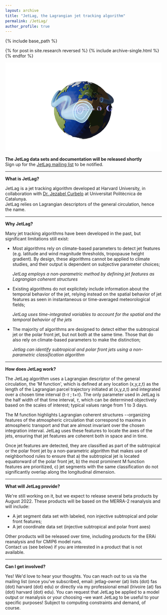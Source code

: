 ```yaml
---
layout: archive
title: "JetLag, the Lagrangian jet tracking algorithm"
permalink: /JetLag/
author_profile: true
---
```


{% include base_path %}

{% for post in site.research reversed %}
  {% include archive-single.html %}
{% endfor %}


![](../images/logo2.png)

**The JetLag data sets and documentation will be released shortly**<br>
Sign up for the [JetLag mailing list](https://web.lists.fas.harvard.edu/mailman/lists/jetlag.lists.fas.harvard.edu/) to be notified.<br>

---

**What is JetLag?**<br>

JetLag is a jet tracking algorithm developed at Harvard University, in collaboration with [Dr. Jezabel Curbelo](https://web.mat.upc.edu/jezabel.curbelo/) at Universitat Politècnica de Catalunya.<br>
JetLag relies on Lagrangian descriptors of the general circulation, hence the name.

---

**Why JetLag?**<br>

Many jet tracking algorithms have been developed in the past, but significant limitations still exist:

* Most algorithms rely on climate-based parameters to detect jet features (e.g. latitude and wind magnitude thresholds, tropopause height gradient). By design, these algorithms cannot be applied to climate studies, and their output is dependent on subjective parameter choices;

  _JetLag employs a non-parametric method by defining jet features as Lagrangian coherent structures_

* Existing algorithms do not explicitely include information about the temporal behavior of the jet, relying instead on the spatial behavior of jet features as seen in instantaneous or time-averaged meteorological fields;

  _JetLag uses time-integrated variables to account for the spatial <em>and</em> the temporal behavior of the jets_

* The majority of algorithms are designed to detect either the subtropical jet or the polar front jet, but not both at the same time. Those that do also rely on climate-based parameters to make the distinction;

  _Jetlag can identify subtropical and polar front jets using a non-parametric classification algorithm_

---

**How does JetLag work?**<br>

The JetLag algorithm uses a Lagrangian descriptor of the general circulation, the 'M function', which is defined at any location (x,y,z,t) as the length of the Lagrangian parcel trajectory initiated at (x,y,z,t) and integrated over a chosen time interval {t-$\tau$ ; t+$\tau$}. The only parameter used in JetLag is the half width of that time interval, $\tau$, which can be determined objectively based on the scales of interest; typical values range from 1 to 3 days.

The M function highlights Lagrangian coherent structures --organizing features of the atmospheric circulation that correspond to maxima in atmospheric transport and that are almost invariant over the chosen integration interval. JetLag uses these features to locate the axes of the jets, ensuring that jet features are coherent both in space and in time.

Once jet features are detected, they are classified as part of the subtropical or the polar front jet by a non-parametric algorithm that makes use of neighborhood rules to ensure that a) the subtropical jet is located equatorward of the polar front jet, b) the most prominent M function features are prioritized, c) jet segments with the same classification do not significantly overlap along the longitudinal dimension.

---

**What will JetLag provide?**<br>

We're still working on it, but we expect to release several beta products by August 2022. These products will be based on the MERRA-2 reanalysis and will include:<br>

* A jet segment data set with labeled, non injective subtropical and polar front features;
* A jet coordinate data set (injective subtropical and polar front axes)

Other products will be released over time, including products for the ERAi reanalysis and for CMIP6 model runs.<br>
Contact us (see below) if you are interested in a product that is not available.<br>

---

**Can I get involved?**<br>

Yes! We'd love to hear your thoughts. You can reach out to us via the mailing list (once you've subscribed, email: jetlag-owner (at) lists (dot) fas (dot) harvard (dot) edu) or directly via my professional email (lrivoire (at) fas (dot) harvard (dot) edu). You can request that JetLag be applied to a model output or reanalysis or your choosing –we want JetLag to be useful to your specific purposes! Subject to computing constraints and demand, of course.
